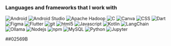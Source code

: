 <h3>Languages and frameworks that I work with</h3>
<p>
  <img alt="Android" src="https://img.shields.io/badge/-Android-34A853?style=flat-square&logo=android&logoColor=white" />
  <img alt="Android Studio" src="https://img.shields.io/badge/-Android-Studio-3DDC84?style=flat-square&logo=html5&logoColor=white" />
  <img alt="Apache Hadoop" src="https://img.shields.io/badge/-Apache-Hadoop-66CCFF?style=flat-square&logo=html5&logoColor=white" />
  <img alt="C" src="https://img.shields.io/badge/-C-A8B9CC?style=flat-square&logo=html5&logoColor=white" />
  <img alt="Canva" src="https://img.shields.io/badge/-Canva-00C4CC?style=flat-square&logo=html5&logoColor=white" />
  <img alt="CSS" src="https://img.shields.io/badge/-CSS-663399?style=flat-square&logo=html5&logoColor=white" />
  <img alt="Dart" src="https://img.shields.io/badge/-Dart-0175C2?style=flat-square&logo=html5&logoColor=white" />  
  <img alt="Figma" src="https://img.shields.io/badge/-Figma-F24E1E?style=flat-square&logo=html5&logoColor=white" />
  <img alt="Flutter" src="https://img.shields.io/badge/-Flutter-02569B?style=flat-square&logo=html5&logoColor=white" />
  <img alt="git" src="https://img.shields.io/badge/-Git-F05032?style=flat-square&logo=git&logoColor=white" />
  <img alt="html5" src="https://img.shields.io/badge/-HTML5-E34F26?style=flat-square&logo=html5&logoColor=white" />
  <img alt="Javascript" src="https://img.shields.io/badge/-javascript-f7df1c?style=flat-square&logo=javascript&logoColor=black" />
  <img alt="Kotlin" src="https://img.shields.io/badge/-Kotlin-7F52FF?style=flat-square&logo=javascript&logoColor=black" />
  <img alt="LangChain" src="https://img.shields.io/badge/-LangChain-1C3C3C?style=flat-square&logo=javascript&logoColor=black" />
  <img alt="Ollama" src="https://img.shields.io/badge/-LangChain-000000?style=flat-square&logo=javascript&logoColor=black" />
  <img alt="Nodejs" src="https://img.shields.io/badge/-Nodejs-43853d?style=flat-square&logo=Node.js&logoColor=white" />
  <img alt="npm" src="https://img.shields.io/badge/-NPM-CB3837?style=flat-square&logo=npm&logoColor=white" />
  <img alt="MySQL" src="https://img.shields.io/badge/-MySQL-4479A1?style=flat-square&logo=npm&logoColor=white" />
  <img alt="Python" src="https://img.shields.io/badge/-Python-3776AB?style=flat-square&logo=npm&logoColor=white" />
  <img alt="Jupyter" src="https://img.shields.io/badge/-Jupyter-F37626?style=flat-square&logo=npm&logoColor=white" />

</p>
##02569B
